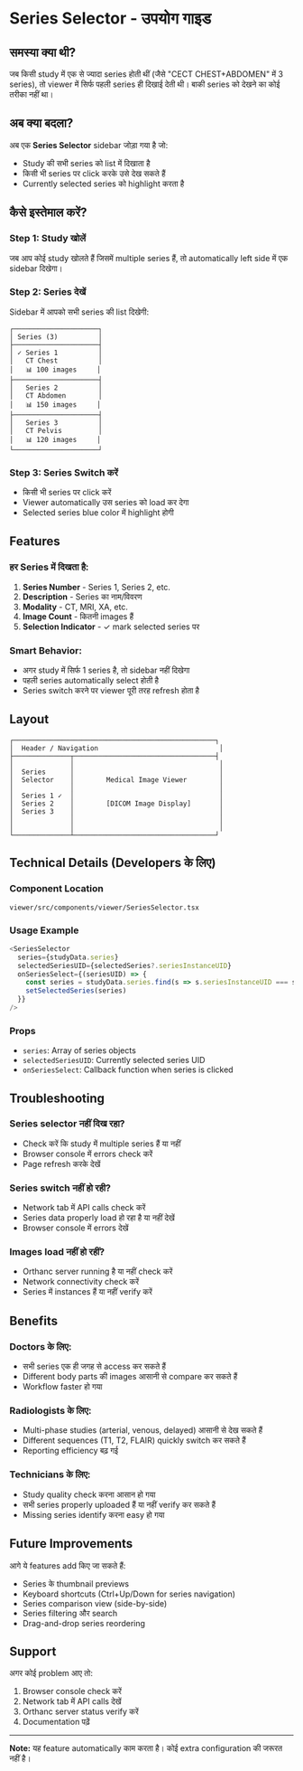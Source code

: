 # Series Selector - उपयोग गाइड

## समस्या क्या थी?
जब किसी study में एक से ज्यादा series होती थीं (जैसे "CECT CHEST+ABDOMEN" में 3 series), तो viewer में सिर्फ पहली series ही दिखाई देती थी। बाकी series को देखने का कोई तरीका नहीं था।

## अब क्या बदला?
अब एक **Series Selector** sidebar जोड़ा गया है जो:
- Study की सभी series को list में दिखाता है
- किसी भी series पर click करके उसे देख सकते हैं
- Currently selected series को highlight करता है

## कैसे इस्तेमाल करें?

### Step 1: Study खोलें
जब आप कोई study खोलते हैं जिसमें multiple series हैं, तो automatically left side में एक sidebar दिखेगा।

### Step 2: Series देखें
Sidebar में आपको सभी series की list दिखेगी:
```
┌─────────────────────┐
│ Series (3)          │
├─────────────────────┤
│ ✓ Series 1          │
│   CT Chest          │
│   📊 100 images     │
├─────────────────────┤
│   Series 2          │
│   CT Abdomen        │
│   📊 150 images     │
├─────────────────────┤
│   Series 3          │
│   CT Pelvis         │
│   📊 120 images     │
└─────────────────────┘
```

### Step 3: Series Switch करें
- किसी भी series पर click करें
- Viewer automatically उस series को load कर देगा
- Selected series blue color में highlight होगी

## Features

### हर Series में दिखता है:
1. **Series Number** - Series 1, Series 2, etc.
2. **Description** - Series का नाम/विवरण
3. **Modality** - CT, MRI, XA, etc.
4. **Image Count** - कितनी images हैं
5. **Selection Indicator** - ✓ mark selected series पर

### Smart Behavior:
- अगर study में सिर्फ 1 series है, तो sidebar नहीं दिखेगा
- पहली series automatically select होती है
- Series switch करने पर viewer पूरी तरह refresh होता है

## Layout

```
┌──────────────────────────────────────────────────┐
│  Header / Navigation                              │
├──────────────┬───────────────────────────────────┤
│              │                                    │
│  Series      │                                    │
│  Selector    │        Medical Image Viewer        │
│              │                                    │
│  Series 1 ✓  │                                    │
│  Series 2    │        [DICOM Image Display]       │
│  Series 3    │                                    │
│              │                                    │
│              │                                    │
└──────────────┴───────────────────────────────────┘
```

## Technical Details (Developers के लिए)

### Component Location
```
viewer/src/components/viewer/SeriesSelector.tsx
```

### Usage Example
```typescript
<SeriesSelector
  series={studyData.series}
  selectedSeriesUID={selectedSeries?.seriesInstanceUID}
  onSeriesSelect={(seriesUID) => {
    const series = studyData.series.find(s => s.seriesInstanceUID === seriesUID)
    setSelectedSeries(series)
  }}
/>
```

### Props
- `series`: Array of series objects
- `selectedSeriesUID`: Currently selected series UID
- `onSeriesSelect`: Callback function when series is clicked

## Troubleshooting

### Series selector नहीं दिख रहा?
- Check करें कि study में multiple series हैं या नहीं
- Browser console में errors check करें
- Page refresh करके देखें

### Series switch नहीं हो रही?
- Network tab में API calls check करें
- Series data properly load हो रहा है या नहीं देखें
- Browser console में errors देखें

### Images load नहीं हो रहीं?
- Orthanc server running है या नहीं check करें
- Network connectivity check करें
- Series में instances हैं या नहीं verify करें

## Benefits

### Doctors के लिए:
- सभी series एक ही जगह से access कर सकते हैं
- Different body parts की images आसानी से compare कर सकते हैं
- Workflow faster हो गया

### Radiologists के लिए:
- Multi-phase studies (arterial, venous, delayed) आसानी से देख सकते हैं
- Different sequences (T1, T2, FLAIR) quickly switch कर सकते हैं
- Reporting efficiency बढ़ गई

### Technicians के लिए:
- Study quality check करना आसान हो गया
- सभी series properly uploaded हैं या नहीं verify कर सकते हैं
- Missing series identify करना easy हो गया

## Future Improvements

आगे ये features add किए जा सकते हैं:
- Series के thumbnail previews
- Keyboard shortcuts (Ctrl+Up/Down for series navigation)
- Series comparison view (side-by-side)
- Series filtering और search
- Drag-and-drop series reordering

## Support

अगर कोई problem आए तो:
1. Browser console check करें
2. Network tab में API calls देखें
3. Orthanc server status verify करें
4. Documentation पढ़ें

---

**Note:** यह feature automatically काम करता है। कोई extra configuration की जरूरत नहीं है।
